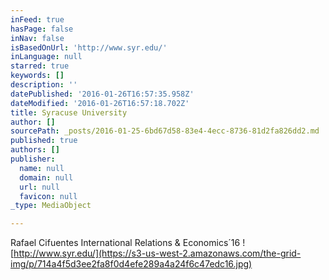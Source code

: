 ```yaml
---
inFeed: true
hasPage: false
inNav: false
isBasedOnUrl: 'http://www.syr.edu/'
inLanguage: null
starred: true
keywords: []
description: ''
datePublished: '2016-01-26T16:57:35.958Z'
dateModified: '2016-01-26T16:57:18.702Z'
title: Syracuse University
author: []
sourcePath: _posts/2016-01-25-6bd67d58-83e4-4ecc-8736-81d2fa826dd2.md
published: true
authors: []
publisher:
  name: null
  domain: null
  url: null
  favicon: null
_type: MediaObject

---
```

Rafael Cifuentes  International Relations & Economics´16
![http://www.syr.edu/](https://s3-us-west-2.amazonaws.com/the-grid-img/p/714a4f5d3ee2fa8f0d4efe289a4a24f6c47edc16.jpg)